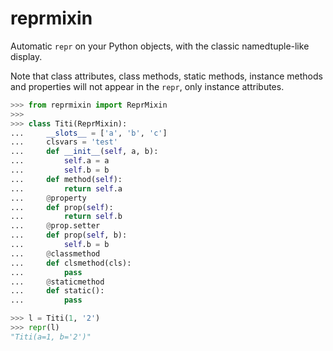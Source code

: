 # reprmixin

Automatic `repr` on your Python objects, with the classic namedtuple-like display.

Note that class attributes, class methods, static methods, instance methods and properties will not appear in the `repr`, only instance attributes.

```python
>>> from reprmixin import ReprMixin
>>>
>>> class Titi(ReprMixin):
...     __slots__ = ['a', 'b', 'c']
...     clsvars = 'test'
...     def __init__(self, a, b):
...         self.a = a
...         self.b = b
...     def method(self):
...         return self.a
...     @property
...     def prop(self):
...         return self.b
...     @prop.setter
...     def prop(self, b):
...         self.b = b
...     @classmethod
...     def clsmethod(cls):
...         pass
...     @staticmethod
...     def static():
...         pass

>>> l = Titi(1, '2')
>>> repr(l)
"Titi(a=1, b='2')"

```


